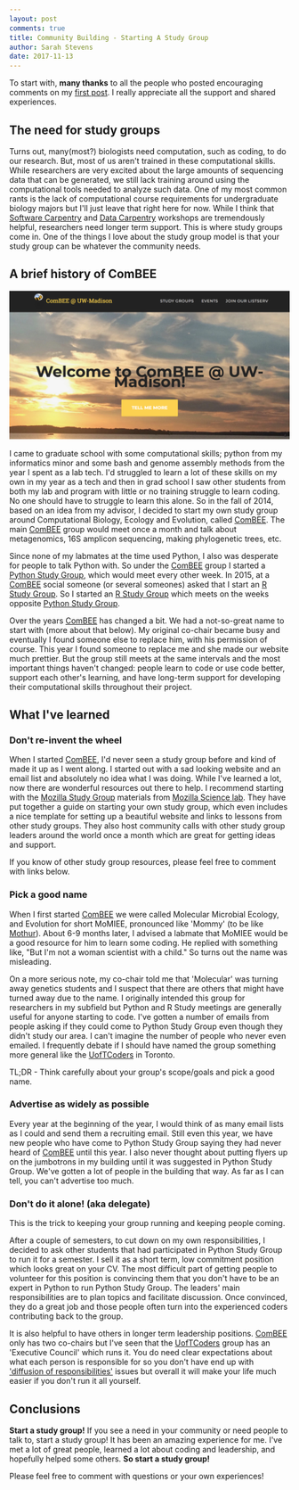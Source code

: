 ```yaml
---
layout: post
comments: true
title: Community Building - Starting A Study Group
author: Sarah Stevens
date: 2017-11-13
---
```


To start with, **many thanks** to all the people who posted encouraging comments on my [first post](http://sarahlrstevens.info/first-post/).
I really appreciate all the support and shared experiences.

## The need for study groups

Turns out, many(most?) biologists need computation, such as coding, to do our research. 
But, most of us aren't trained in these computational skills.
While researchers are very excited about the large amounts of sequencing data that can be generated, we still lack training around using the computational tools needed to analyze such data.
One of my most common rants is the lack of computational course requirements for undergraduate biology majors but I'll just leave that right here for now.
While I think that [Software Carpentry](https://software-carpentry.org/) and [Data Carpentry](http://www.datacarpentry.org/) workshops are tremendously helpful, researchers need longer term support.
This is where study groups come in.
One of the things I love about the study group model is that your study group can be whatever the community needs.


## A brief history of ComBEE

![ComBEE website screenshot](../images/ComBEE_website_screenshot.png)

I came to graduate school with some computational skills; python from my informatics minor and some bash and genome assembly methods from the year I spent as a lab tech.
I'd struggled to learn a lot of these skills on my own in my year as a tech and then in grad school I saw other students from both my lab and program with little or no training struggle to learn coding.
No one should have to struggle to learn this alone.
So in the fall of 2014, based on an idea from my advisor, I decided to start my own study group around Computational Biology, Ecology and Evolution, called [ComBEE](https://combee-uw-madison.github.io/).
The main [ComBEE](https://combee-uw-madison.github.io/) group would meet once a month and talk about metagenomics, 16S amplicon sequencing, making phylogenetic trees, etc.

Since none of my labmates at the time used Python, I also was desperate for people to talk Python with.
So under the [ComBEE](https://combee-uw-madison.github.io/) group I started a [Python Study Group](https://github.com/ComBEE-UW-Madison/PythonStudyGrooup/blob/master/README.md#combee-python-study-group--uw-madison), which would meet every other week.
In 2015, at a [ComBEE](https://combee-uw-madison.github.io/) social someone (or several someones) asked that I start an [R Study Group](https://github.com/ComBEE-UW-Madison/RStudyGroup#combee-r-study-group--uw-madison).
So I started an [R Study Group](https://github.com/ComBEE-UW-Madison/RStudyGroup#combee-r-study-group--uw-madison) which meets on the weeks opposite [Python Study Group](https://github.com/ComBEE-UW-Madison/PythonStudyGroup/blob/master/README.md#combee-python-study-group--uw-madison).

Over the years [ComBEE](https://combee-uw-madison.github.io/) has changed a bit.
We had a not-so-great name to start with (more about that below).
My original co-chair became busy and eventually I found someone else to replace him, with his permission of course.
This year I found someone to replace me and she made our website much prettier.
But the group still meets at the same intervals and the most important things haven't changed: people learn to code or use code better, support each other's learning, and have long-term support for developing their computational skills throughout their project.

## What I've learned

### Don't re-invent the wheel

When I started [ComBEE](https://combee-uw-madison.github.io/), I'd never seen a study group before and kind of made it up as I went along.
I started out with a sad looking website and an email list and absolutely no idea what I was doing.
While I've learned a lot, now there are wonderful resources out there to help.
I recommend starting with the [Mozilla Study Group](https://science.mozilla.org/programs/studygroups) materials from [Mozilla Science lab](https://science.mozilla.org/).
They have put together a guide on starting your own study group, which even includes a nice template for setting up a beautiful website and links to lessons from other study groups. 
They also host community calls with other study group leaders around the world once a month which are great for getting ideas and support.

If you know of other study group resources, please feel free to comment with links below.

### Pick a good name  

When I first started [ComBEE](https://combee-uw-madison.github.io/) we were called Molecular Microbial Ecology, and Evolution for short MoMIEE, pronounced like 'Mommy' (to be like [Mothur](https://www.mothur.org/)).
About 6-9 months later, I advised a labmate that MoMIEE would be a good resource for him to learn some coding.
He replied with something like, "But I'm not a woman scientist with a child."
So turns out the name was misleading.

On a more serious note, my co-chair told me that 'Molecular' was turning away genetics students and I suspect that there are others that might have turned away due to the name.
I originally intended this group for researchers in my subfield but Python and R Study meetings are generally useful for anyone starting to code.
I've gotten a number of emails from people asking if they could come to Python Study Group even though they didn't study our area.
I can't imagine the number of people who never even emailed.
I frequently debate if I should have named the group something more general like the [UofTCoders](https://uoftcoders.github.io/) in Toronto.

TL;DR - Think carefully about your group's scope/goals and pick a good name.

### Advertise as widely as possible

Every year at the beginning of the year, I would think of as many email lists as I could and send them a recruiting email.
Still even this year, we have new people who have come to Python Study Group saying they had never heard of [ComBEE](https://combee-uw-madison.github.io/) until this year.
I also never thought about putting flyers up on the jumbotrons in my building until it was suggested in Python Study Group.
We've gotten a lot of people in the building that way.
As far as I can tell, you can't advertise too much.


### Don't do it alone! (aka delegate)  

This is the trick to keeping your group running and keeping people coming.

After a couple of semesters, to cut down on my own responsibilities, I decided to ask other students that had participated in Python Study Group to run it for a semester.
I sell it as a short term, low commitment position which looks great on your CV.
The most difficult part of getting people to volunteer for this position is convincing them that you don't have to be an expert in Python to run Python Study Group.
The leaders' main responsibilities are to plan topics and facilitate discussion.
Once convinced, they do a great job and those people often turn into the experienced coders contributing back to the group.

It is also helpful to have others in longer term leadership positions.
[ComBEE](https://combee-uw-madison.github.io/) only has two co-chairs but I've seen that the [UofTCoders](https://uoftcoders.github.io/) group has an 'Executive Council' which runs it.
You do need clear expectations about what each person is responsible for so you don't have end up with ['diffusion of responsibilities'](https://uoftcoders.github.io/) issues but overall it will make your life much easier if you don't run it all yourself.

## Conclusions

**Start a study group!**
If you see a need in your community or need people to talk to, start a study group!
It has been an amazing experience for me.
I've met a lot of great people, learned a lot about coding and leadership, and hopefully helped some others.
**So start a study group!**

Please feel free to comment with questions or your own experiences!


[firstpost]: _posts/2017-10-31-firstpost.md
[swc]: https://software-carpentry.org/
[dc]: http://www.datacarpentry.org/
[mozilla]: https://science.mozilla.org/
[mozilla-sg]: https://science.mozilla.org/programs/studygroups
[combee]: combee-uw-madison.github.io
[psg]: https://github.com/ComBEE-UW-Madison/PythonStudyGroup/blob/master/README.md#combee-python-study-group--uw-madison
[rsg]: https://github.com/ComBEE-UW-Madison/RStudyGroup#combee-r-study-group--uw-madison
[mothur]: https://www.mothur.org/
[UofT]: https://uoftcoders.github.io/
[DoR]: https://en.wikipedia.org/wiki/Diffusion_of_responsibility



